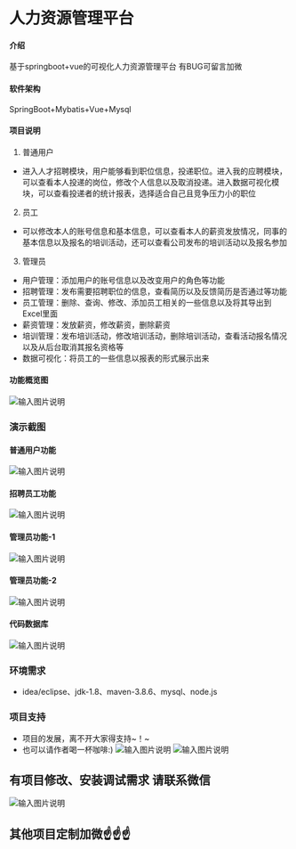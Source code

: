 # 人力资源管理平台

#### 介绍
基于springboot+vue的可视化人力资源管理平台
有BUG可留言加微

#### 软件架构
SpringBoot+Mybatis+Vue+Mysql


#### 项目说明

1.  普通用户
- 进入人才招聘模块，用户能够看到职位信息，投递职位。进入我的应聘模块，可以查看本人投递的岗位，修改个人信息以及取消投递。进入数据可视化模块，可以查看投递者的统计报表，选择适合自己且竞争压力小的职位
2.  员工
- 可以修改本人的账号信息和基本信息，可以查看本人的薪资发放情况，同事的基本信息以及报名的培训活动，还可以查看公司发布的培训活动以及报名参加
3.  管理员
- 用户管理：添加用户的账号信息以及改变用户的角色等功能
- 招聘管理：发布需要招聘职位的信息，查看简历以及反馈简历是否通过等功能
- 员工管理：删除、查询、修改、添加员工相关的一些信息以及将其导出到Excel里面
- 薪资管理：发放薪资，修改薪资，删除薪资
- 培训管理：发布培训活动，修改培训活动，删除培训活动，查看活动报名情况以及从后台取消其报名资格等
- 数据可视化：将员工的一些信息以报表的形式展示出来

#### 功能概览图
![输入图片说明](photo/%E5%8A%9F%E8%83%BD%E5%9B%BE.png)

### 演示截图
#### 普通用户功能
![输入图片说明](photo/%E6%99%AE%E9%80%9A%E7%94%A8%E6%88%B7%E5%8A%9F%E8%83%BD.gif)

#### 招聘员工功能
![输入图片说明](photo/%E6%8B%9B%E8%81%98%E5%91%98%E5%B7%A5%E5%8A%9F%E8%83%BD.gif)

#### 管理员功能-1
![输入图片说明](photo/%E7%AE%A1%E7%90%86%E5%91%98%E5%8A%9F%E8%83%BD-1.gif)

#### 管理员功能-2
![输入图片说明](photo/%E7%AE%A1%E7%90%86%E5%91%98%E5%8A%9F%E8%83%BD-2.gif)

#### 代码数据库
![输入图片说明](photo/%E4%BB%A3%E7%A0%81%E6%95%B0%E6%8D%AE%E5%BA%93.gif)

### 环境需求
- idea/eclipse、jdk-1.8、maven-3.8.6、mysql、node.js

### 项目支持
- 项目的发展，离不开大家得支持~！~
- 也可以请作者喝一杯咖啡:)
![输入图片说明](photo/0-%E5%BE%AE%E4%BF%A1_2.png)
![输入图片说明](photo/0-%E6%94%AF%E4%BB%98%E5%AE%9D_2.png)

## 有项目修改、安装调试需求 请联系微信
![输入图片说明](photo/0-WeChat.png)

## 其他项目定制加微☝☝☝



